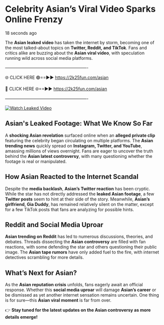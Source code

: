 # Celebrity Asian’s Viral Video Sparks Online Frenzy

18 seconds ago

The **Asian leaked video** has taken the internet by storm, becoming one of the most talked-about topics on **Twitter, Reddit, and TikTok**. Fans and critics alike are buzzing about the **Asian viral video**, with speculation running wild across social media platforms.

———————————————————-

🌐 CLICK HERE 🟢==►► https://2k25fun.com/asian

🔴 CLICK HERE 🌐==►► https://2k25fun.com/asian

———————————————————-

[![Watch Leaked Video](https://miro.medium.com/v2/resize:fit:828/format:webp/1*cilzJN44JGOrTw9NJCrNHA.gif "Watch Leaked Video")](https://2k25fun.com/asian)

## **Asian's Leaked Footage: What We Know So Far**  
A **shocking Asian revelation** surfaced online when an **alleged private clip** featuring the celebrity began circulating on multiple platforms. The **Asian trending news** quickly spread on **Instagram, Twitter, and YouTube**, amassing millions of views overnight. Fans are eager to uncover the truth behind the **Asian latest controversy**, with many questioning whether the footage is real or manipulated.  

## **How Asian Reacted to the Internet Scandal**  
Despite the **media backlash**, **Asian’s Twitter reaction** has been cryptic. While the star has not directly addressed the **leaked Asian footage**, a few **Twitter posts** seem to hint at their side of the story. Meanwhile, **Asian’s girlfriend, Gia Duddy**, has remained relatively silent on the matter, except for a few TikTok posts that fans are analyzing for possible hints.  

## **Reddit and Social Media Uproar**  
**Asian trending on Reddit** has led to numerous discussions, theories, and debates. Threads dissecting the **Asian controversy** are filled with fan reactions, with some defending the star and others questioning their public image. The **Asian tape rumors** have only added fuel to the fire, with internet detectives scrambling for more details.  

## **What’s Next for Asian?**  
As the **Asian reputation crisis** unfolds, fans eagerly await an official response. Whether this **social media uproar** will damage **Asian’s career** or be dismissed as yet another internet sensation remains uncertain. One thing is for sure—this **Asian viral moment** is far from over.  

👉 **Stay tuned for the latest updates on the Asian controversy as more details emerge!**  